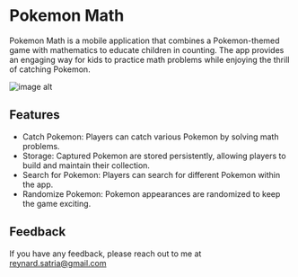
# Pokemon Math

Pokemon Math is a mobile application that combines a Pokemon-themed game with mathematics to educate children in counting. The app provides an engaging way for kids to practice math problems while enjoying the thrill of catching Pokemon.


![image alt](https://reynardchristiansen.github.io/porto/assets/project-12.png)


## Features

- Catch Pokemon: Players can catch various Pokemon by solving math problems.
- Storage: Captured Pokemon are stored persistently, allowing players to build and maintain their collection.
- Search for Pokemon: Players can search for different Pokemon within the app.
- Randomize Pokemon: Pokemon appearances are randomized to keep the game exciting.
## Feedback

If you have any feedback, please reach out to me at reynard.satria@gmail.com
